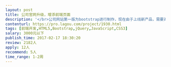 ```yaml
---                
layout: post       
title: 公司官网升级，增添前端页面           
description: '</br>公司网站第一版为bootstrap进行制作，现在由于上线新产品，需要对公司网站进行升级，包括增加产品独立页面，复制英文网站以及 简历售后页面及按钮等功能，另外产品购买简易商城部分可以探讨：</br></br>内容细化：</br>1：增加产品页面</br>2：增加公司服务支持页面</br>3：调整现在 主页及联系我们 等页面的布局位置</br>4：复制做好的中文页面，做一版英文页面（可以我们自己翻译）</br>5：增加商品采购部分页面和后台管理（可以用开源代码）</br></br>人员要求：</br>优先考虑深圳研发人员。</br>'     
contenturl: https://pro.lagou.com/project/1930.html      
tags: [前端开发,HTML5,Bootstrap,jQuery,JavaScript,CSS3]            
salary: 3000元以下          
publish_time: 2017-02-17 18:30:20         
review: 2182人                   
apply: 12人                   
recommend: 5人                   
time_range: 1-2周              
---                 
```

